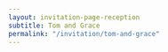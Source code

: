 ```yaml
---
layout: invitation-page-reception
subtitle: Tom and Grace
permalink: "/invitation/tom-and-grace"
---
```


